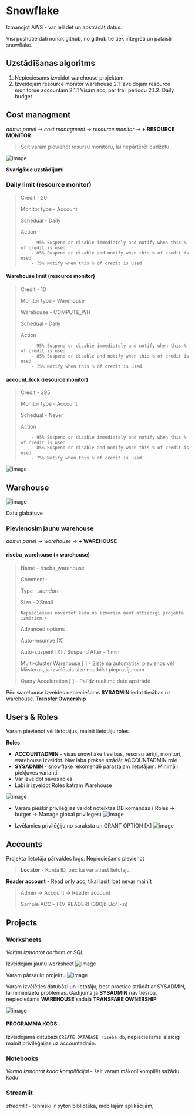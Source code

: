 # Snowflake
Izmanojot AWS  - var ielādēt un apstrādāt datus.

Visi pushotie dati nonāk github, no github tie tiek integrēti un palaisti snowflake. 

## Uzstādīšanas algoritms

1. Nepieciesams izveidot warehouse projektam
2. Izveidojam resource monitor warehouse
   2.1 Izveidojam resource monitorue accountam
       2.1.1 Visam acc, par trail periodu
       2.1.2. Daily budget

## Cost managment

*admin panel* -> *cost managment* -> *resource monitor* -> **+ RESOURCE MONITOR**

> Šeit varam pievienot resursu monitoru, lai nepārtērēt budžetu

![image](https://github.com/user-attachments/assets/052574a3-6da1-4cd5-a4cc-195437c9ce51)



**Svarīgākie uzstādījumi**

### Daily limit (resource monitor)

> Credit - 20
> 
> Monitor type - Account
> 
> Schedual - Daily
> 
> Action
> 
>         - 95% Suspend or disable immediately and notify when this % of credit is used
>         - 85% Suspend or disable and notify when this % of credit is used
>         - 75% Notify when this % of credit is used.

#### Warehouse limit (resource monitor)
> Credit - 10
> 
> Monitor type - Warehouse
> 
> Warehouse - COMPUTE_WH
> 
> Schedual - Daily
> 
> Action
> 
>         - 95% Suspend or disable immediately and notify when this % of credit is used
>         - 85% Suspend or disable and notify when this % of credit is used
>         - 75% Notify when this % of credit is used.
> 

#### account_lock (resource monitor)
> Credit - 395
> 
> Monitor type - Account
> 
> Schedual - Never
>
> Action
> 
>         - 95% Suspend or disable immediately and notify when this % of credit is used
>         - 85% Suspend or disable and notify when this % of credit is used
>         - 75% Notify when this % of credit is used.
![image](https://github.com/user-attachments/assets/8f5ccffe-5f42-4598-8444-d172314e55f8)

## Warehouse

![image](https://github.com/user-attachments/assets/338c3591-bbd7-4e08-a516-5049e7c9974c)

Datu glabātuve

### Pievienosim jaunu warehouse
*admin panel* -> *warehouse* -> **+ WAREHOUSE**

#### riseba_warehouse (+ warehouse)
> Name - riseba_warehouse
>
> Comment - 
>
> Type - *standart*
>
> Size - XSmall
>
>     Nepieciešams novērtēt kādu no izmēriem ņemt attiecīgi projekta izmēriem.>
>
> Advanced options
>
>   Auto-resumxe [X]
> 
>   Auto-suspent [X]
>   / Suspend After - 1 min
>
>   Multi-cluster Warehouse [ ] - Sistēma automātiski pievienos vēl klāsterus, ja izvēlētais size neatbilst pieprasījumam
>
>   Query Acceleration [ ] - Palīdz realtime date apstrādē

Pēc warehouse izveides nepieciešams **SYSADMIN** iedot tiesības uz warehouse. **Transfer Ownership**

## Users & Roles

Varam pievienot vēl lietotājus, mainīt lietotāju roles

**Roles**
- **ACCOUNTADMIN** - visas snowflake tiesības, resorsu tēriņi, monitori, warehouse izveidot. Nav laba prakse strādāt ACCOUNTADMIN role
- **SYSADMIN** - snowflake rekomendē parastajam lietotājam. Minimāli piekļuves varianti. 
- Var izveidot savus roles
- Labi ir izveidot Roles katram Warehouse

![image](https://github.com/user-attachments/assets/80de04c8-3c0b-46c5-a227-a0b00d6f14c2)

- Varam piešķir privilēģijas veidot noteiktas DB komandas ( Roles -> burger -> Manage global privileges)
![image](https://github.com/user-attachments/assets/2fdad80f-5363-4ea2-8205-5b5e906efe58)

- Izvēlamies privilēģiju no saraksta un GRANT OPTION [X]
![image](https://github.com/user-attachments/assets/2ccf5d31-7c47-4eea-a4de-b5481153d6fc)

## Accounts

Projekta lietotāja pārvaldes logs. Nepieciešams pievienot 

>  **Locator** - Konta ID, pēc kā var atrast lietotāju.

**Reader account** - Read only acc, tikai lasīt, bet nevar mainīt
> Admin -> Account -> Reader account
>
> Sample ACC - (KV_READER) (390jb;Uc4l<n)

## Projects

### Worksheets
*Varam izmantot darbam ar SQL*

Izveidojam jaunu worksheet 
![image](https://github.com/user-attachments/assets/064109ba-e03c-4a58-9267-2420bdf53979)

Varam pārsaukt projektu
![image](https://github.com/user-attachments/assets/74afe9e7-4176-431a-8822-581b73f41934)

Varam izvēlēties datubāzi un lietotāju, best practice strādāt ar SYSADMIN, lai minimizētu problēmas. Gadījuma ja **SYSADMIN** nav tiesību, nepieciešams **WAREHOUSE** sadaļā **TRANSFARE OWNERSHIP**

![image](https://github.com/user-attachments/assets/41a52e49-71f9-40e2-bf70-414b31dd8640)

#### PROGRAMMA KODS
Izveidojama datubāzi  ` CREATE DATABASE riseba_db `, nepieciešams īslaicīgi mainīt privilēģaijas uz accountadmin.

### Notebooks 
*Varma izmantot koda kompilācijai* - šeit varam mākonī kompilēt sažādu kodu
### Streamlit
*streamlit* - tehniski ir pyton bibliotēka, mobilajām aplikācijām,  







